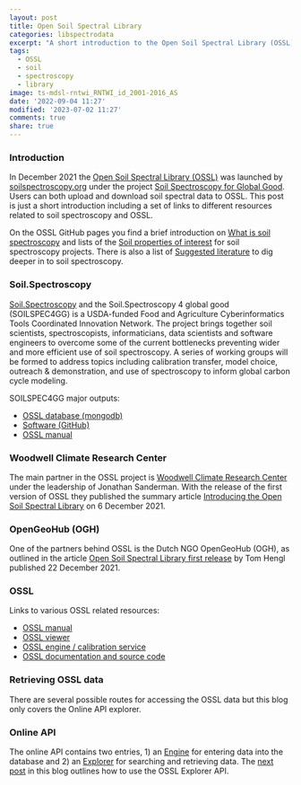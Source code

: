 ```yaml
---
layout: post
title: Open Soil Spectral Library
categories: libspectrodata
excerpt: "A short introduction to the Open Soil Spectral Library (OSSL)"
tags:
  - OSSL
  - soil
  - spectroscopy
  - library
image: ts-mdsl-rntwi_RNTWI_id_2001-2016_AS
date: '2022-09-04 11:27'
modified: '2023-07-02 11:27'
comments: true
share: true
---
```


### Introduction

In December 2021 the [Open Soil Spectral Library (OSSL)](https://explorer.soilspectroscopy.org) was launched by [soilspectroscopy.org](https://soilspectroscopy.org/) under the project [Soil Spectroscopy for Global Good](https://soilspectroscopy.org). Users can both upload and download soil spectral data to OSSL. This post is just a short introduction including a set of links to different resources related to soil spectroscopy and OSSL.

On the OSSL GitHub pages you find a brief introduction on [What is soil spectroscopy](https://soilspectroscopy.github.io/ossl-manual/index.html#what-is-soil-spectroscopy) and lists of the [Soil properties of interest](https://soilspectroscopy.github.io/ossl-manual/index.html#soil-properties-of-interest) for soil spectroscopy projects. There is also a list of [Suggested literature](https://soilspectroscopy.github.io/ossl-manual/index.html#suggested-literature) to dig deeper in to soil spectroscopy.

### Soil.Spectroscopy

[Soil.Spectroscopy](https://soilspectroscopy.org) and the Soil.Spectroscopy 4 global good (SOILSPEC4GG) is a USDA-funded Food and Agriculture Cyberinformatics Tools Coordinated Innovation Network. The project brings together soil scientists, spectroscopists, informaticians, data scientists and software engineers to overcome some of the current bottlenecks preventing wider and more efficient use of soil spectroscopy. A series of working groups will be formed to address topics including calibration transfer, model choice, outreach & demonstration, and use of spectroscopy to inform global carbon cycle modeling.

SOILSPEC4GG major outputs:

- [OSSL database (mongodb)](https://soilspectroscopy.github.io/ossl-manual/index.html#ossl-mongodb)
- [Software (GitHub)](https://github.com/soilspectroscopy/)
- [OSSL manual](https://soilspectroscopy.github.io/ossl-manual/index.html)

### Woodwell Climate Research Center

The main partner in the OSSL project is [Woodwell Climate Research Center](https://www.woodwellclimate.org) under the leadership of Jonathan Sanderman. With the release of the first version of OSSL they published the summary article [Introducing the Open Soil Spectral Library](https://www.woodwellclimate.org/open-soil-spectral-library/) on 6 December 2021.

### OpenGeoHub (OGH)

One of the partners behind OSSL is the Dutch NGO OpenGeoHub (OGH), as outlined in the article [Open Soil Spectral Library first release](https://opengeohub.org/article/open-soil-spectral-library-first-release/) by Tom Hengl published 22 December 2021.

### OSSL

Links to various OSSL related resources:

- [OSSL manual](https://soilspectroscopy.github.io/ossl-manual/)
- [OSSL viewer](https://explorer.soilspectroscopy.org)
- [OSSL engine / calibration service](https://engine.soilspectroscopy.org)
- [OSSL documentation and source code](https://github.com/soilspectroscopy)

### Retrieving OSSL data

There are several possible routes for accessing the OSSL data but this blog only covers the Online API explorer.

### Online API

The online API contains two entries, 1) an [Engine](https://engine.soilspectroscopy.org) for entering data into the database and 2) an [Explorer](https://explorer.soilspectroscopy.org) for searching and retrieving data. The [next post](../spectrodata-OSSL-api-explorer/) in this blog outlines how to use the OSSL Explorer API.
